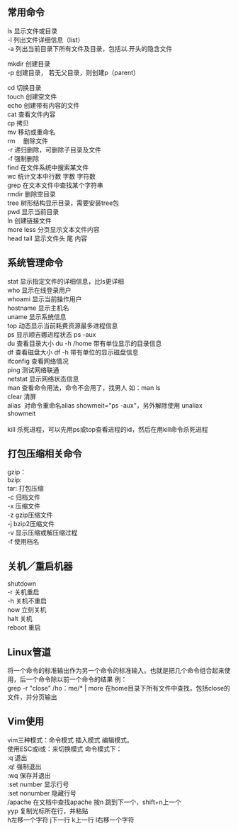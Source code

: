 ## <br>常用命令
ls    显示文件或目录 <br>
    -l 列出文件详细信息（list）<br>
    -a 列出当前目录下所有文件及目录，包括以.开头的隐含文件<br>

mkdir    创建目录<br>
    -p 创建目录， 若无父目录，则创建p（parent）

cd         切换目录<br>
touch    创建空文件<br>
echo     创建带有内容的文件<br>
cat        查看文件内容<br>
cp         拷贝<br>
mv        移动或重命名<br>
rm　     删除文件<br>
    -r       递归删除，可删除子目录及文件<br>
    -f       强制删除<br>
find       在文件系统中搜索某文件<br>
wc         统计文本中行数 字数 字符数<br>
grep      在文本文件中查找某个字符串<br>
rmdir      删除空目录<br>
tree        树形结构显示目录，需要安装tree包<br>
pwd        显示当前目录<br>
ln            创建链接文件<br>
more less 分页显示文本文件内容<br>
head tail  显示文件头 尾 内容<br>

## 系统管理命令
stat          显示指定文件的详细信息，比ls更详细<br>
who         显示在线登录用户<br>
whoami   显示当前操作用户<br>
hostname 显示主机名<br>
uname     显示系统信息<br>
top            动态显示当前耗费资源最多进程信息<br>
ps             显示顺吉娜进程状态 ps -aux<br>
du             查看目录大小 du -h /home 带有单位显示的目录信息<br>
df              查看磁盘大小 df -h 带有单位的显示磁盘信息<br>
ifconfig      查看网络情况<br>
ping           测试网络联通<br>
netstat       显示网络状态信息<br>
man           查看命令用法，命令不会用了，找男人 如：man ls<br>
clear          清屏<br>
alias            对命令重命名alias showmeit="ps -aux"，另外解除使用 unaliax showmeit<br><br>
kill               杀死进程，可以先用ps或top查看进程的id，然后在用kill命令杀死进程

## 打包压缩相关命令
gzip：<br>
bzip:<br>
tar:        打包压缩<br>
    -c      归档文件<br>
    -x      压缩文件<br>
    -z      gzip压缩文件<br>
    -j       bzip2压缩文件<br>
    -v      显示压缩或解压缩过程<br>
    -f       使用档名<br>

## 关机／重启机器<br>
shutdown<br>
      -r        关机重启<br>
      -h        关机不重启<br>
      now     立刻关机<br>
halt            关机<br>
reboot        重启<br>

## Linux管道
将一个命令的标准输出作为另一个命令的标准输入。也就是把几个命令组合起来使用，后一个命令除以前一个命令的结果
例：<br>grep -r "close" /ho：me/*  |  more
在home目录下所有文件中查找，包括close的文件，并分页输出

## Vim使用
vim三种模式：命令模式 插入模式 编辑模式。 <br>
使用ESC或i或：来切换模式
命令模式下：<br>
:q      退出<br>
:q!     强制退出<br>
:wq    保存并退出<br>
:set number 显示行号<br>
:set nonumber 隐藏行号<br>
/apache   在文档中查找apache 按n 跳到下一个，shift+n上一个<br>
yyp      复制光标所在行，并粘贴<br>
h左移一个字符 j下一行 k上一行 l右移一个字符<br>
